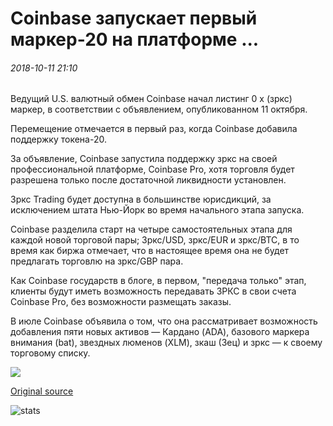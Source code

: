 # Coinbase запускает первый маркер-20 на платформе ...

###### 2018-10-11 21:10

Ведущий U.S. валютный обмен Coinbase начал листинг 0 x (зркс) маркер, в соответствии с объявлением, опубликованном 11 октября.

Перемещение отмечается в первый раз, когда Coinbase добавила поддержку токена-20.

За объявление, Coinbase запустила поддержку зркс на своей профессиональной платформе, Coinbase Pro, хотя торговля будет разрешена только после достаточной ликвидности установлен.

Зркс Trading будет доступна в большинстве юрисдикций, за исключением штата Нью-Йорк во время начального этапа запуска.

Coinbase разделила старт на четыре самостоятельных этапа для каждой новой торговой пары; Зркс/USD, зркс/EUR и зркс/BTC, в то время как биржа отмечает, что в настоящее время она не будет предлагать торговлю на зркс/GBP пара.

Как Coinbase государств в блоге, в первом, "передача только" этап, клиенты будут иметь возможность передавать ЗРКС в свои счета Coinbase Pro, без возможности размещать заказы.

В июле Coinbase объявила о том, что она рассматривает возможность добавления пяти новых активов — Кардано (ADA), базового маркера внимания (bat), звездных люменов (XLM), зкаш (Зец) и зркс — к своему торговому списку.

![](https://s3.cointelegraph.com/storage/uploads/view/ac2c87bd4457dfa8e8998ca020bfd426.jpeg)

[Original source](https://cointelegraph.com/news/coinbase-launches-first-erc-20-token-on-platform)

![stats](https://c.statcounter.com/11760860/0/a89fa40b/1/ "stats")